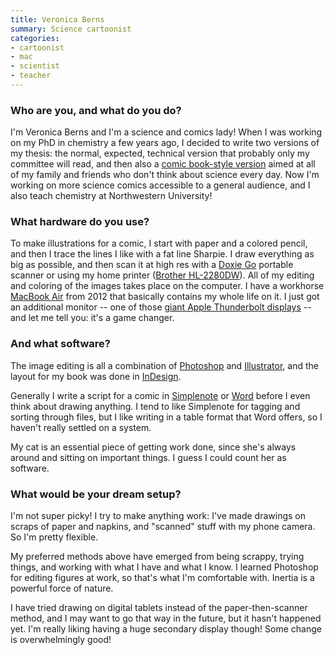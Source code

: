 ```yaml
---
title: Veronica Berns
summary: Science cartoonist
categories:
- cartoonist
- mac
- scientist
- teacher
---
```


### Who are you, and what do you do?

I'm Veronica Berns and I'm a science and comics lady! When I was working on my PhD in chemistry a few years ago, I decided to write two versions of my thesis: the normal, expected, technical version that probably only my committee will read, and then also a [comic book-style version](http://www.veronicaberns.com/atomicsizematters "Veronica's cartoon thesis.") aimed at all of my family and friends who don't think about science every day. Now I'm working on more science comics accessible to a general audience, and I also teach chemistry at Northwestern University!

### What hardware do you use?

To make illustrations for a comic, I start with paper and a colored pencil, and then I trace the lines I like with a fat line Sharpie. I draw everything as big as possible, and then scan it at high res with a [Doxie Go][doxie-go] portable scanner or using my home printer ([Brother HL-2280DW][hl-2280dw]). All of my editing and coloring of the images takes place on the computer. I have a workhorse [MacBook Air][macbook-air] from 2012 that basically contains my whole life on it. I just got an additional monitor -- one of those [giant Apple Thunderbolt displays][cinema-display] -- and let me tell you: it's a game changer.

### And what software?

The image editing is all a combination of [Photoshop][] and [Illustrator][], and the layout for my book was done in [InDesign][].

Generally I write a script for a comic in [Simplenote][] or [Word][] before I even think about drawing anything. I tend to like Simplenote for tagging and sorting through files, but I like writing in a table format that Word offers, so I haven't really settled on a system.

My cat is an essential piece of getting work done, since she's always around and sitting on important things. I guess I could count her as software.

### What would be your dream setup?

I'm not super picky! I try to make anything work: I've made drawings on scraps of paper and napkins, and "scanned" stuff with my phone camera. So I'm pretty flexible.

My preferred methods above have emerged from being scrappy, trying things, and working with what I have and what I know. I learned Photoshop for editing figures at work, so that's what I'm comfortable with. Inertia is a powerful force of nature.

I have tried drawing on digital tablets instead of the paper-then-scanner method, and I may want to go that way in the future, but it hasn't happened yet. I'm really liking having a huge secondary display though! Some change is overwhelmingly good!

[hl-2280dw]: http://www.brother-usa.com/Printer/ModelDetail/1/HL2280DW/Overview "A laser printer and scanner."
[macbook-air]: https://www.apple.com/macbook-air/ "A very thin laptop."
[cinema-display]: https://en.wikipedia.org/wiki/Apple_Cinema_Display "An LCD display."
[doxie-go]: http://www.getdoxie.com/product/doxie-go/ "A portable wireless scanner."
[illustrator]: https://www.adobe.com/products/illustrator.html "A vector graphics editor."
[indesign]: https://www.adobe.com/products/indesign.html "A desktop/web publishing application."
[simplenote]: https://simplenote.com/ "A note-taking/syncing service."
[photoshop]: https://www.adobe.com/products/photoshop.html "A bitmap image editor."
[word]: https://products.office.com/en-us/word "A document editor."
